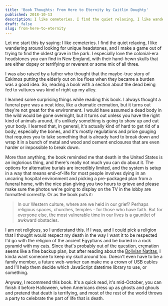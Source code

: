 ```yaml
---
title: 'Book Thoughts: From Here to Eternity by Caitlin Doughty'
published: 2018-10-13
description: I like cemeteries. I find the quiet relaxing, I like wandering around looking for unique headstones, and I make a game out of trying to find the oldest grave in the park. I especially love the colonial-era headstones you can find in New England, with their hand-hewn skulls that are either dopey or terrifying or reverent or some mix of all three.
draft: false
slug: from-here-to-eternity
---
```


Let me start this by saying: I like cemeteries. I find the quiet relaxing, I like wandering around looking for unique headstones, and I make a game out of trying to find the oldest grave in the park. I especially love the colonial-era headstones you can find in New England, with their hand-hewn skulls that are either dopey or terrifying or reverent or some mix of all three.

I was also raised by a father who thought that the maybe-true story of Eskimos putting the elderly out on ice floes when they became a burden was a good idea. So, reading a book with a section about the dead being fed to vultures was kind of right up my alley.

I learned some surprising things while reading this book. I always thought a funeral pyre was a neat idea, like a dramatic cremation, but it turns out they're not great for the environment. I would have assumed a dead body in the wild would be gone overnight, but it turns out unless you have the right kind of animals around, it's unlikely something is going to show up and eat your body. I learned that, in general, it's actually kind of hard to get rid of a body, especially the bones, and it's mostly regulations and price gouging that requires you to take something that is already hard to break down and wrap it in a bunch of metal and wood and cement enclosures that are even harder or impossible to break down.

More than anything, the book reminded me that death in the United States is an inglorious thing, and there's really not much you can do about it. The options for alternative burials are incredibly limited, and the system is setup in a way that means end-of-life for most people involves dying in an uncaring hospital environment and picking a pre-packaged plan from a funeral home, with the nice plan giving you two hours to grieve and please make sure the photos we're going to display on the TV in the lobby are formatted correctly. Or as the book puts it:

> In our Western culture, where are we held in our grief? Perhaps religious spaces, churches, temples - for those who have faith. But for everyone else, the most vulnerable time in our lives is a gauntlet of awkward obstacles.

I am not religious, so I understand this. If I was, and I could pick a religion that I thought would respect my death in the way I want it to be respected I'd go with the religion of the ancient Egyptians and be buried in a rock pyramid with my cats. Since that's probably out of the question, cremation seems like a fine backup plan, but after reading about the [Bolivian Ñatitas](http://www.orderofthegooddeath.com/to-live-and-die-and-live-again-in-bolivia-the-fiesta-de-las-natitas), I kinda want someone to keep my skull around too. Doesn't even have to be a family member, a future web-worker can make me a crown of USB cables and I'll help them decide which JavaScript datetime library to use, or something.

Anyway, I recommend this book. It's a quick read, it's mid-October, you can finish it before Halloween, when Americans dress up as ghosts and ghouls and pretend that death is terrifying, and most of the rest of the world throws a party to celebrate the part of life that is death.
